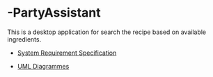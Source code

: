 # -PartyAssistant

This is a desktop application for search the recipe based on available ingredients.

* [System Requirement Specification](https://github.com/Dastyronthuyest/PartyAssistant/blob/master/Documentation/SRS.md)


* [UML Diagrammes](https://github.com/Dastyronthuyest/PartyAssistant/blob/master/Documentation/README.md)
